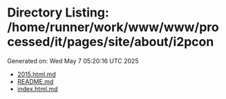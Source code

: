 # Directory Listing: /home/runner/work/www/www/processed/it/pages/site/about/i2pcon
Generated on: Wed May  7 05:20:16 UTC 2025

- [2015.html.md](2015.html.md)
- [README.md](README.md)
- [index.html.md](index.html.md)
